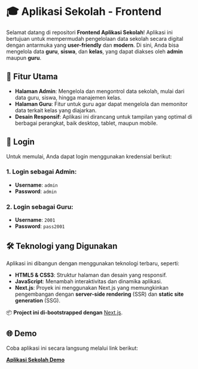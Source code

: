 # 🎓 Aplikasi Sekolah - Frontend

Selamat datang di repositori **Frontend Aplikasi Sekolah**! Aplikasi ini bertujuan untuk mempermudah pengelolaan data sekolah secara digital dengan antarmuka yang **user-friendly** dan **modern**. Di sini, Anda bisa mengelola data **guru**, **siswa**, dan **kelas**, yang dapat diakses oleh **admin** maupun **guru**.

## 🚀 Fitur Utama

- **Halaman Admin**: Mengelola dan mengontrol data sekolah, mulai dari data guru, siswa, hingga manajemen kelas.
- **Halaman Guru**: Fitur untuk guru agar dapat mengelola dan memonitor data terkait kelas yang diajarkan.
- **Desain Responsif**: Aplikasi ini dirancang untuk tampilan yang optimal di berbagai perangkat, baik desktop, tablet, maupun mobile.

## 🔑 Login

Untuk memulai, Anda dapat login menggunakan kredensial berikut:

### 1. Login sebagai **Admin**:
- **Username**: `admin`
- **Password**: `admin`

### 2. Login sebagai **Guru**:
- **Username**: `2001`
- **Password**: `pass2001`

## 🛠 Teknologi yang Digunakan

Aplikasi ini dibangun dengan menggunakan teknologi terbaru, seperti:

- **HTML5 & CSS3**: Struktur halaman dan desain yang responsif.
- **JavaScript**: Menambah interaktivitas dan dinamika aplikasi.
- **Next.js**: Proyek ini menggunakan Next.js yang memungkinkan pengembangan dengan **server-side rendering** (SSR) dan **static site generation** (SSG).

📦 **Project ini di-bootstrapped dengan** [Next.js](https://nextjs.org).

## 🌐 Demo

Coba aplikasi ini secara langsung melalui link berikut:

[**Aplikasi Sekolah Demo**]([https://sekolah-beta.vercel.app/])
